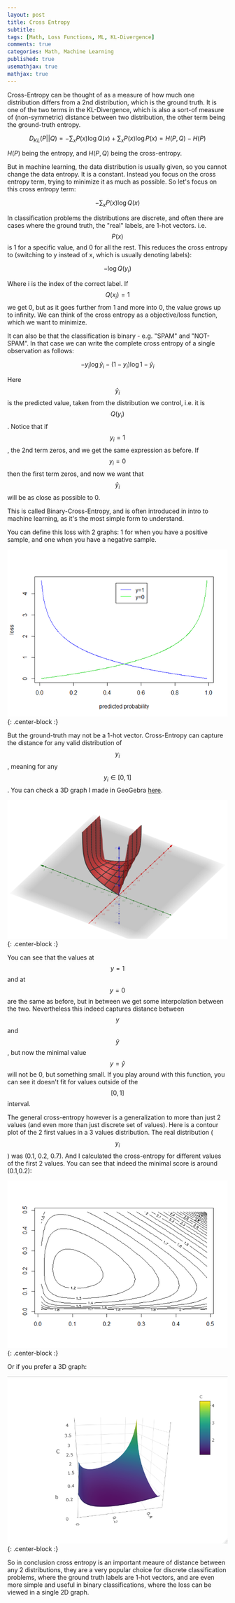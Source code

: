 ```yaml
---
layout: post
title: Cross Entropy
subtitle: 
tags: [Math, Loss Functions, ML, KL-Divergence]
comments: true
categories: Math, Machine Learning
published: true
usemathjax: true
mathjax: true
---
```


Cross-Entropy can be thought of as a measure of how much one distribution differs from a 2nd distribution, which is the ground truth. It is one of the two terms in the KL-Divergence, which is also a sort-of measure of (non-symmetric) distance between two distribution, the other term being the ground-truth entropy. 

$$D_{KL}(P||Q) = - \sum_x P(x)\log{Q(x)} + \sum_x P(x)\log{P(x)} = H(P,Q) - H(P)
$$

$H(P)$ being the entropy, and $H(P,Q)$ being the cross-entropy.

But in machine learning, the data distribution is usually given, so you cannot change the data entropy. It is a constant. Instead you focus on the cross entropy term, trying to minimize it as much as possible. So let's focus on this cross entropy term:

$$ - \sum_x P(x)\log{Q(x)} $$

In classification problems the distributions are discrete, and often there are cases where the ground truth, the "real" labels, are 1-hot vectors. i.e. $$P(x)$$ is 1 for a specific value, and 0 for all the rest. This reduces the cross entropy to (switching to y instead of x, which is usually denoting labels):

$$ -\log{Q(y_i)} $$

Where i is the index of the correct label. If $$Q(x_i)=1$$ we get 0, but as it goes further from 1 and more into 0, the value grows up to infinity. We can think of the cross entropy as a objective/loss function, which we want to minimize. 

It can also be that the classification is binary - e.g. "SPAM" and "NOT-SPAM". In that case we can write the complete cross entropy of a single observation as follows:

$$ -y_i \log{\hat y_i} - (1-y_i)\log{1-\hat y_i}$$

Here $$\hat y_i$$ is the predicted value, taken from the distribution we control, i.e. it is $$Q(y_i)$$. Notice that if $$y_i=1$$, the 2nd term zeros, and we get the same expression as before. If $$y_i=0$$ then the first term zeros, and now we want that $$\hat y_i$$ will be as close as possible to 0. 

This is called Binary-Cross-Entropy, and is often introduced in intro to machine learning, as it's the most simple form to understand. 

You can define this loss with 2 graphs: 1 for when you have a positive sample, and one when you have a negative sample.

![](../img/CrossEntropy/binaryCE.png){: .center-block :}

But the ground-truth may not be a 1-hot vector. Cross-Entropy can capture the distance for any valid distribution of $$y_i$$, meaning for any $$y_i\in[0,1]$$. You can check a 3D graph I made in GeoGebra [here](https://www.geogebra.org/3d/s8hn5fkd).

![](../img/CrossEntropy/3DCE.png){: .center-block :}

You can see that the values at $$y=1$$ and at $$y=0$$ are the same as before, but in between we get some interpolation between the two. Nevertheless this indeed captures distance between $$y$$ and $$\hat y$$, but now the minimal value $$y=\hat y$$ will not be 0, but something small. If you play around with this function, you can see it doesn't fit for values outside of the $$[0,1]$$ interval. 

The general cross-entropy however is a generalization to more than just 2 values (and even more than just discrete set of values). Here is a contour plot of the 2 first values in a 3 values distribution. The real distribution ($$y_i$$) was (0.1, 0.2, 0.7). And I calculated the cross-entropy for different values of the first 2 values. You can see that indeed the minimal score is around (0.1,0.2):

![](../img/CrossEntropy/contour.png){: .center-block :}

Or if you prefer a 3D graph:

![](../img/CrossEntropy/3Dcontour.png){: .center-block :}

So in conclusion cross entropy is an important meaure of distance between any 2 distributions, they are a very popular choice for discrete classification problems, where the ground truth labels are 1-hot vectors, and are even more simple and useful in binary classifications, where the loss can be viewed in a single 2D graph. 